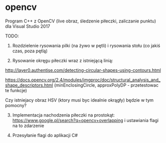 ﻿# opencv

Program C++ z OpenCV (live obraz, śledzenie piłeczki, zaliczanie punktu)
 dla Visual Studio 2017

TODO:
1. Rozdzielenie rysowania pilki (na żywo w pętli) i rysowania stołu (co jakiś czas, poza pętlą)

2. Rysowanie okręgu piłeczki wraz z istniejącą linią:

http://layer0.authentise.com/detecting-circular-shapes-using-contours.html

https://docs.opencv.org/2.4/modules/imgproc/doc/structural_analysis_and_shape_descriptors.html (minEnclosingCircle, approxPolyDP - przetestowac te funkcje)

Czy istniejacy obraz HSV (ktory musi byc idealnie okrągły) będzie w tym pomocny?

3. Implementacja nachodzenia piłeczki na prostokąt: https://www.google.pl/search?q=opencv+overlapping i ustawiania flagi na to zdarzenie

4. Przesyłanie flagi do aplikacji C#